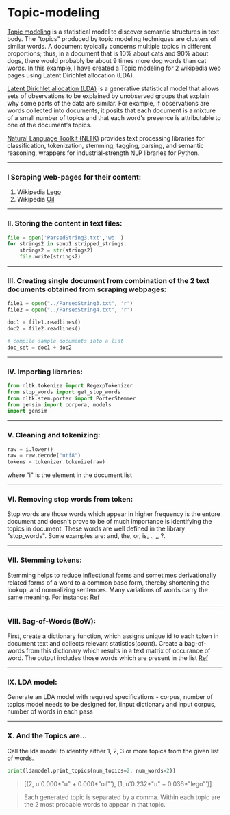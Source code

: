 # Topic-modeling

[Topic modeling](https://en.wikipedia.org/wiki/Topic_model) is a statistical model to discover semantic structures in text body. The "topics" produced by topic modeling techniques are clusters of similar words. A document typically concerns multiple topics in different proportions; thus, in a document that is 10% about cats and 90% about dogs, there would probably be about 9 times more dog words than cat words. In this example, I have created a Topic modeling for 2 wikipedia web pages using Latent Dirichlet allocation (LDA).

[Latent Dirichlet allocation (LDA)](https://en.wikipedia.org/wiki/Latent_Dirichlet_allocation) is a generative statistical model that allows sets of observations to be explained by unobserved groups that explain why some parts of the data are similar. For example, if observations are words collected into documents, it posits that each document is a mixture of a small number of topics and that each word's presence is attributable to one of the document's topics.

[Natural Language Toolkit (NLTK)](https://www.nltk.org/) provides text processing libraries for classification, tokenization, stemming, tagging, parsing, and semantic reasoning, wrappers for industrial-strength NLP libraries for Python.

---
### I Scraping web-pages for their content:

  1. Wikipedia [Lego](https://en.wikipedia.org/wiki/Lego)
  2. Wikipedia [Oil](https://en.wikipedia.org/wiki/Oil)

---
### II. Storing the content in text files:

```python
file = open('ParsedString3.txt','wb' )
for strings2 in soup1.stripped_strings:
    strings2 = str(strings2)
    file.write(strings2)
```
---
### III. Creating single document from combination of the 2 text documents obtained from scraping webpages:

```python
file1 = open("../ParsedString3.txt", 'r')
file2 = open("../ParsedString4.txt", 'r')

doc1 = file1.readlines()
doc2 = file2.readlines()

# compile sample documents into a list
doc_set = doc1 + doc2
```
---
### IV. Importing libraries:

```python
from nltk.tokenize import RegexpTokenizer
from stop_words import get_stop_words
from nltk.stem.porter import PorterStemmer
from gensim import corpora, models
import gensim
```
---
### V. Cleaning and tokenizing:

```python
raw = i.lower()
raw = raw.decode("utf8")
tokens = tokenizer.tokenize(raw)
```
where "i" is the element in the document list

---
### VI. Removing stop words from token:

Stop words are those words which appear in higher frequency is the entore document and doesn't prove to be of much importance is identifying the topics in document. These words are well defined in the library "stop_words". Some examples are: and, the, or, is, ., ,, ?.

---
### VII. Stemming tokens:

Stemming helps to reduce inflectional forms and sometimes derivationally related forms of a word to a common base form, thereby shortening the lookup, and normalizing sentences. Many variations of words carry the same meaning. For instance:
[Ref](https://nlp.stanford.edu/IR-book/html/htmledition/stemming-and-lemmatization-1.html)

---
### VIII. Bag-of-Words (BoW):

First, create a dictionary function, which assigns unique id to each token in document text and collects relevant statistics(*count*). Create a bag-of-words from this dictionary which results in a text matrix of occurance of word. The output includes those words which are present in the list [Ref](https://en.wikipedia.org/wiki/Bag-of-words_model)

---
### IX. LDA model:

Generate an LDA model with required specifications - corpus, number of topics model needs to be designed for, iinput dictionary and input corpus, number of words in each pass

---
### X. And the Topics are...

Call the lda model to identify either 1, 2, 3 or more topics from the given list of words.

```python
print(ldamodel.print_topics(num_topics=2, num_words=2))
```
> [(2, u'0.000*"u" + 0.000*"oil"'), (1, u'0.232*"u" + 0.036*"lego"')]

> Each generated topic is separated by a comma. Within each topic are the 2 most probable words to appear in that topic. 
